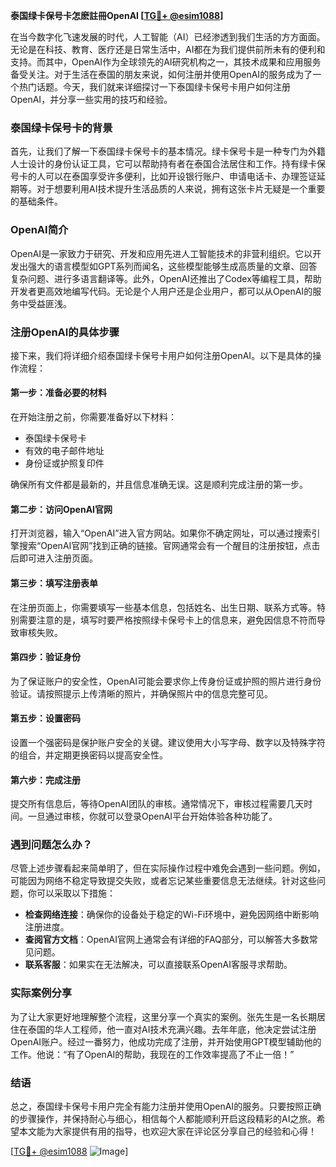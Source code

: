 **泰国绿卡保号卡怎麽註冊OpenAI [[TG💪+ @esim1088](https://t.me/s/esim1088)]**

在当今数字化飞速发展的时代，人工智能（AI）已经渗透到我们生活的方方面面。无论是在科技、教育、医疗还是日常生活中，AI都在为我们提供前所未有的便利和支持。而其中，OpenAI作为全球领先的AI研究机构之一，其技术成果和应用服务备受关注。对于生活在泰国的朋友来说，如何注册并使用OpenAI的服务成为了一个热门话题。今天，我们就来详细探讨一下泰国绿卡保号卡用户如何注册OpenAI，并分享一些实用的技巧和经验。

### 泰国绿卡保号卡的背景

首先，让我们了解一下泰国绿卡保号卡的基本情况。绿卡保号卡是一种专门为外籍人士设计的身份认证工具，它可以帮助持有者在泰国合法居住和工作。持有绿卡保号卡的人可以在泰国享受许多便利，比如开设银行账户、申请电话卡、办理签证延期等。对于想要利用AI技术提升生活品质的人来说，拥有这张卡片无疑是一个重要的基础条件。

### OpenAI简介

OpenAI是一家致力于研究、开发和应用先进人工智能技术的非营利组织。它以开发出强大的语言模型如GPT系列而闻名，这些模型能够生成高质量的文章、回答复杂问题、进行多语言翻译等。此外，OpenAI还推出了Codex等编程工具，帮助开发者更高效地编写代码。无论是个人用户还是企业用户，都可以从OpenAI的服务中受益匪浅。

### 注册OpenAI的具体步骤

接下来，我们将详细介绍泰国绿卡保号卡用户如何注册OpenAI。以下是具体的操作流程：

#### 第一步：准备必要的材料

在开始注册之前，你需要准备好以下材料：
- 泰国绿卡保号卡
- 有效的电子邮件地址
- 身份证或护照复印件

确保所有文件都是最新的，并且信息准确无误。这是顺利完成注册的第一步。

#### 第二步：访问OpenAI官网

打开浏览器，输入“OpenAI”进入官方网站。如果你不确定网址，可以通过搜索引擎搜索“OpenAI官网”找到正确的链接。官网通常会有一个醒目的注册按钮，点击后即可进入注册页面。

#### 第三步：填写注册表单

在注册页面上，你需要填写一些基本信息，包括姓名、出生日期、联系方式等。特别需要注意的是，填写时要严格按照绿卡保号卡上的信息来，避免因信息不符而导致审核失败。

#### 第四步：验证身份

为了保证账户的安全性，OpenAI可能会要求你上传身份证或护照的照片进行身份验证。请按照提示上传清晰的照片，并确保照片中的信息完整可见。

#### 第五步：设置密码

设置一个强密码是保护账户安全的关键。建议使用大小写字母、数字以及特殊字符的组合，并定期更换密码以提高安全性。

#### 第六步：完成注册

提交所有信息后，等待OpenAI团队的审核。通常情况下，审核过程需要几天时间。一旦通过审核，你就可以登录OpenAI平台开始体验各种功能了。

### 遇到问题怎么办？

尽管上述步骤看起来简单明了，但在实际操作过程中难免会遇到一些问题。例如，可能因为网络不稳定导致提交失败，或者忘记某些重要信息无法继续。针对这些问题，你可以采取以下措施：

- **检查网络连接**：确保你的设备处于稳定的Wi-Fi环境中，避免因网络中断影响注册进度。
- **查阅官方文档**：OpenAI官网上通常会有详细的FAQ部分，可以解答大多数常见问题。
- **联系客服**：如果实在无法解决，可以直接联系OpenAI客服寻求帮助。

### 实际案例分享

为了让大家更好地理解整个流程，这里分享一个真实的案例。张先生是一名长期居住在泰国的华人工程师，他一直对AI技术充满兴趣。去年年底，他决定尝试注册OpenAI账户。经过一番努力，他成功完成了注册，并开始使用GPT模型辅助他的工作。他说：“有了OpenAI的帮助，我现在的工作效率提高了不止一倍！”

### 结语

总之，泰国绿卡保号卡用户完全有能力注册并使用OpenAI的服务。只要按照正确的步骤操作，并保持耐心与细心，相信每个人都能顺利开启这段精彩的AI之旅。希望本文能为大家提供有用的指导，也欢迎大家在评论区分享自己的经验和心得！

[[TG💪+ @esim1088](https://t.me/s/esim1088) ![Image](https://i.postimg.cc/4NQfJmqS/Snipaste-2025-05-13-00-14-12.png)]